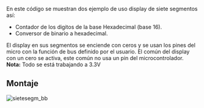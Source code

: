 En este código se muestran dos ejemplo de uso display de siete segmentos así:
- Contador de los digitos de la base Hexadecimal (base 16). 
- Conversor de binario a hexadecimal.

El display en sus segmentos se enciende con ceros y se usan los pines del micro con la función de bus definido por el usuario. El común del display con un cero se activa, este común no usa un pin del microcontrolador. 
**Nota:** Todo se está trabajando a 3.3V

## Montaje

![sietesegm_bb](https://user-images.githubusercontent.com/59096507/211741065-e6b01ac2-e702-4d96-ad7b-aeed002079c3.svg)


